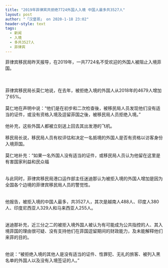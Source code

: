 ```yaml
---
title: "2019年菲律宾共拒绝7724外国人入境 中国人最多共3527人"
layout: post
author: "「汉堡哥」 on 2020-1-18 23:02"
header-style: text
tags:
  - 新闻
  - 入境
  - 多共3527人
  - 菲律宾
---
```


<head></head>
<body>
  菲律宾移民局昨天报导，在2019年，一共7724名不受欢迎的外国人被阻止入境菲国。
 <br> 
 <br> 
 <br> 
 <br> 菲律宾移民局长莫仁地说，在去年，被拒绝入境的外国人从2018年的4679人增加了65%。
 <br> 
 <br> 莫仁地在声明中说：“他们是在初步和二次检查後，被移民局人员发现他们没有适当的证件，或没有资格入境及逗留菲国之後，被移民局人员拒绝入境。”
 <br> 
 <br> 他补充，这些外国人都被立刻送上回去其出发港的飞机。
 <br> 
 <br> 移民局长说，移民局人员有权评估和决定一名抵境的外国人是否有资格以访客身份入境菲国。
 <br> 
 <br> 莫仁地补充：“如果一名外国人没有适当的证件，或移民局人员认为他留在这里是有害国家利益和民众福
 <br> 
 <br> 
 <br> 与此同时，菲律宾移民局港口运作部主任迷迪那认为被拒入境的外国人增加是因为全国各个边境的菲律宾移民局人员的警觉性。
 <br> 
 <br> 
 <br> 他报告，被拒入境的中国人最多，共3527人，其次是越南人488人、印度人380人、印度尼西亚人329人和马来西亚人255人。
 <br> 
 <br> 
 <br> 迷迪那补充，近三分之二的被拒入境外国人被认为有可能成为公共指控的人、其入境菲国的理由很可疑、没有支持他们在菲国逗留期间的财政能力，及未能解释他们来菲的目的。
 <br> 
 <br> 
 <br> 他说：“被拒绝入境的其他人是没有适当的证件、性罪犯、无礼的旅客、被列入黑名单的外国人以及没有入境签证的人。”
 <br> 
 <br>
</body>


